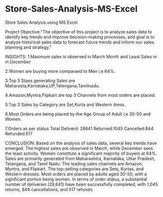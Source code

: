 # Store-Sales-Analysis-MS-Excel
Store Sales Analysis using MS Excel

Project Objective:"The objective of this project is to analyze sales data to identify key trends and improve decision-making processes, and goal is to analyze historical sales data to forecast future trends and inform our sales planning and strategy."

INSIGHTS:
1.Maximum sales is observed in March Month and Least Sales in in December

2.Women are buying more comparaed to Men i,e 64%.

3.Top 5 Staes generating Sales are Maharasta,Karnataka,UP,Telengana,Tamilnadu.

4.Amazon,Myntra,Flipkart are top 3 Channels from most orders are placed.

5.Top 3 Sales by Category are Set,Kurta and Western dress.

6.Most Orders are being placed by the Age Group of Adult i,e 30-50 and Women.

7.Orders as per status 
   Total Deliverd: 28641
             Returned:1045
             Cancelled:844
             Refunded:517

CONCLUSION:
Based on the analysis of sales data, several key trends have emerged. The highest sales are observed in March, while December sees the least activity. Women constitute a significant majority of buyers at 64%. Sales are primarily generated from Maharashtra, Karnataka, Uttar Pradesh, Telangana, and Tamil Nadu. The leading sales channels are Amazon, Myntra, and Flipkart. The top-selling categories are Sets, Kurtas, and Western dresses. Most orders are placed by adults aged 30-50, with a significant portion being women. In terms of order status, a substantial number of deliveries (28,641) have been successfully completed, with 1,045 returns, 844 cancellations, and 517 refunds.
